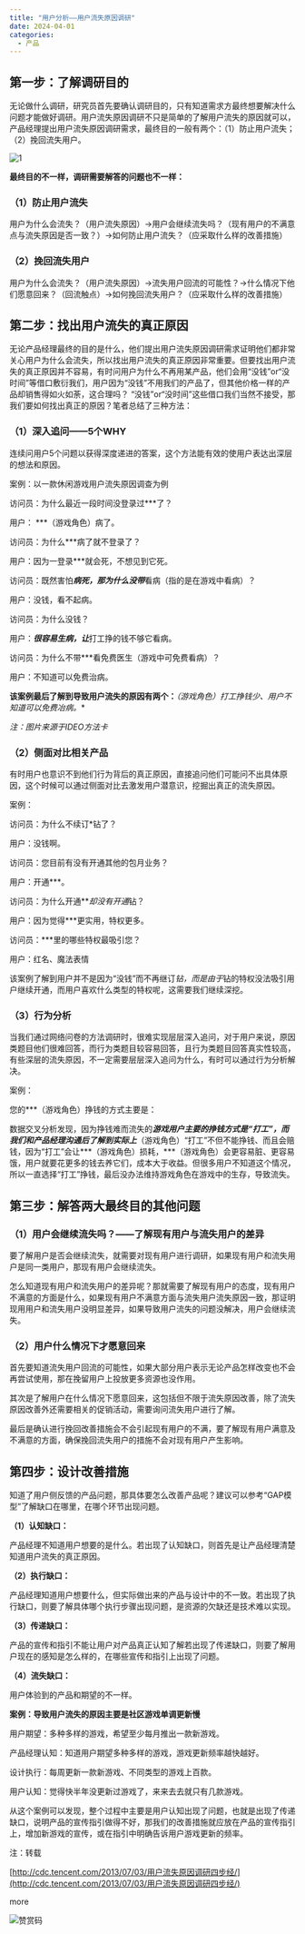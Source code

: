 ```yaml
---
title: "用户分析——用户流失原因调研"
date: 2024-04-01
categories:
  - 产品
---
```



## 第一步：了解调研目的

<!-- more -->

无论做什么调研，研究员首先要确认调研目的，只有知道需求方最终想要解决什么问题才能做好调研。用户流失原因调研不只是简单的了解用户流失的原因就可以，产品经理提出用户流失原因调研需求，最终目的一般有两个：（1）防止用户流失；（2）挽回流失用户。

![1](../../../../assets/images/1)

**最终目的不一样，调研需要解答的问题也不一样：**

### （1）防止用户流失

用户为什么会流失？（用户流失原因）→用户会继续流失吗？（现有用户的不满意点与流失原因是否一致？）→如何防止用户流失？（应采取什么样的改善措施）

### （2）挽回流失用户

用户为什么会流失？（用户流失原因）→流失用户回流的可能性？→什么情况下他们愿意回来？（回流触点）→如何挽回流失用户？（应采取什么样的改善措施）

## 第二步：找出用户流失的真正原因

无论产品经理最终的目的是什么，他们提出用户流失原因调研需求证明他们都非常关心用户为什么会流失，所以找出用户流失的真正原因非常重要。但要找出用户流失的真正原因并不容易，有时问用户为什么不再用某产品，他们会用“没钱”or“没时间”等借口敷衍我们，用户因为“没钱”不用我们的产品了，但其他价格一样的产品却销售得如火如荼，这合理吗？ “没钱”or“没时间”这些借口我们当然不接受，那我们要如何找出真正的原因？笔者总结了三种方法：

### （1）深入追问——5个WHY

连续问用户5个问题以获得深度递进的答案，这个方法能有效的使用户表达出深层的想法和原因。

案例：以一款休闲游戏用户流失原因调查为例

访问员：为什么最近一段时间没登录过***了？

用户： ***（游戏角色）病了。

访问员：为什么***病了就不登录了？

用户：因为一登录***就会死，不想见到它死。

访问员：既然害怕***病死，那为什么没带***看病（指的是在游戏中看病）？

用户：没钱，看不起病。

访问员：为什么没钱？

用户：***很容易生病，让***打工挣的钱不够它看病。

访问员：为什么不带***看免费医生（游戏中可免费看病）？

用户：不知道可以免费治病。

**该案例最后了解到导致用户流失的原因有两个：***（游戏角色）打工挣钱少、用户不知道可以免费冶病。**

*注：图片来源于IDEO方法卡*

### （2）侧面对比相关产品

有时用户也意识不到他们行为背后的真正原因，直接追问他们可能问不出具体原因，这个时候可以通过侧面对比去激发用户潜意识，挖掘出真正的流失原因。

案例：

访问员：为什么不续订*钻了？

用户：没钱啊。

访问员：您目前有没有开通其他的包月业务？

用户：开通***。

访问员：为什么开通***却没有开通*钻？

用户：因为觉得***更实用，特权更多。

访问员：***里的哪些特权最吸引您？

用户：红名、魔法表情

该案例了解到用户并不是因为“没钱”而不再继订*钻，而是由于*钻的特权没法吸引用户继续开通，而用户喜欢什么类型的特权呢，这需要我们继续深挖。

### （3）行为分析

当我们通过网络问卷的方法调研时，很难实现层层深入追问，对于用户来说，原因类题目他们很难回答，而行为类题目较容易回答，且行为类题目回答真实性较高，有些深层的流失原因，不一定需要层层深入追问为什么，有时可以通过行为分析解决。

案例：

您的***（游戏角色）挣钱的方式主要是：

数据交叉分析发现，因为挣钱难而流失的***游戏用户主要的挣钱方式是“打工”，而我们和产品经理沟通后了解到实际上***（游戏角色）“打工”不但不能挣钱、而且会赔钱，因为“打工”会让***（游戏角色）损耗，***（游戏角色）会更容易脏、更容易饿，用户就要花更多的钱去养它们，成本大于收益。但很多用户不知道这个情况，所以一直选择“打工”挣钱，最后没办法维持游戏角色在游戏中的生存，导致流失。

## 第三步：解答两大最终目的其他问题

### （1）用户会继续流失吗？——了解现有用户与流失用户的差异

要了解用户是否会继续流失，就需要对现有用户进行调研，如果现有用户和流失用户是同一类用户，那现有用户会继续流失。

怎么知道现有用户和流失用户的差异呢？那就需要了解现有用户的态度，现有用户不满意的方面是什么，如果现有用户不满意方面与流失用户流失原因一致，那证明现用用户和流失用户没明显差异，如果导致用户流失的问题没解决，用户会继续流失。

### （2）用户什么情况下才愿意回来

首先要知道流失用户回流的可能性，如果大部分用户表示无论产品怎样改变也不会再尝试使用，那在挽留用户上投放更多资源也没作用。

其次是了解用户在什么情况下愿意回来，这包括但不限于流失原因改善，除了流失原因改善外还需要相关的促销活动，需要询问流失用户进行了解。

最后是确认进行挽回改善措施会不会引起现有用户的不满，要了解现有用户满意及不满意的方面，确保挽回流失用户的措施不会对现有用户产生影响。

## 第四步：设计改善措施

知道了用户侧反馈的产品问题，那具体要怎么改善产品呢？建议可以参考“GAP模型”了解缺口在哪里，在哪个环节出现问题。

**（1）认知缺口：**

产品经理不知道用户想要的是什么。若出现了认知缺口，则首先是让产品经理清楚知道用户流失的真正原因。

**（2）执行缺口：**

产品经理知道用户想要什么，但实际做出来的产品与设计中的不一致。若出现了执行缺口，则要了解具体哪个执行步骤出现问题，是资源的欠缺还是技术难以实现。

**（3）传递缺口：**

产品的宣传和指引不能让用户对产品真正认知了解若出现了传递缺口，则要了解用户现在的感知是怎么样的，在哪些宣传和指引上出现了问题。

**（4）流失缺口：**

用户体验到的产品和期望的不一样。

**案例：导致用户流失的原因主要是社区游戏单调更新慢**

用户期望：多种多样的游戏，希望至少每月推出一款新游戏。

产品经理认知：知道用户期望多种多样的游戏，游戏更新频率越快越好。

设计执行：每周更新一款新游戏、不同类型的游戏上百款。

用户认知：觉得快半年没更新过游戏了，来来去去就只有几款游戏。

从这个案例可以发现，整个过程中主要是用户认知出现了问题，也就是出现了传递缺口，说明产品的宣传指引做得不好，那我们的改善措施就应放在产品的宣传指引上，增加新游戏的宣传，或在指引中明确告诉用户游戏更新的频率。

注：转载

[http://cdc.tencent.com/2013/07/03/用户流失原因调研四步经/](http://cdc.tencent.com/2013/07/03/用户流失原因调研四步经/)

more

![赞赏码](../../../../assets/images/赞赏码)
